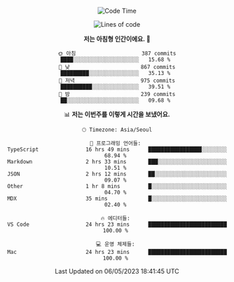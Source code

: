 <div align='center'>
 
<!--START_SECTION:waka-->
![Code Time](http://img.shields.io/badge/Code%20Time-2%2C607%20hrs%2057%20mins-blue)

![Lines of code](https://img.shields.io/badge/%EC%A0%80%EB%8A%94%20%EC%97%AC%ED%83%9C%EA%B9%8C%EC%A7%80%20-1.2%20million%20%EC%A4%84%EC%9D%98%20%EC%BD%94%EB%93%9C%EB%A5%BC%20%EC%9E%91%EC%84%B1%ED%96%88%EC%96%B4%EC%9A%94.-blue)

**저는 아침형 인간이에요. 🐤** 

```text
🌞 아침                     387 commits         ████░░░░░░░░░░░░░░░░░░░░░   15.68 % 
🌆 낮　                     867 commits         █████████░░░░░░░░░░░░░░░░   35.13 % 
🌃 저녁                     975 commits         ██████████░░░░░░░░░░░░░░░   39.51 % 
🌙 밤　                     239 commits         ██░░░░░░░░░░░░░░░░░░░░░░░   09.68 % 
```


📊 **저는 이번주를 이렇게 시간을 보냈어요.** 

```text
🕑︎ Timezone: Asia/Seoul

💬 프로그래밍 언어들: 
TypeScript               16 hrs 49 mins      █████████████████░░░░░░░░   68.94 % 
Markdown                 2 hrs 33 mins       ███░░░░░░░░░░░░░░░░░░░░░░   10.51 % 
JSON                     2 hrs 12 mins       ██░░░░░░░░░░░░░░░░░░░░░░░   09.07 % 
Other                    1 hr 8 mins         █░░░░░░░░░░░░░░░░░░░░░░░░   04.70 % 
MDX                      35 mins             █░░░░░░░░░░░░░░░░░░░░░░░░   02.40 % 

🔥 에디터들: 
VS Code                  24 hrs 23 mins      █████████████████████████   100.00 % 

💻 운영 체제들: 
Mac                      24 hrs 23 mins      █████████████████████████   100.00 % 
```


 Last Updated on 06/05/2023 18:41:45 UTC
<!--END_SECTION:waka-->
 </div>
<!---
Emewjin/Emewjin is a ✨ special ✨ repository because its `README.md` (this file) appears on your GitHub profile.
You can click the Preview link to take a look at your changes.
--->
